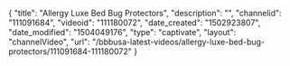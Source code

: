 {
    "title": "Allergy Luxe Bed Bug Protectors",
    "description": "",
    "channelid": "111091684",
    "videoid": "111180072",
    "date_created": "1502923807",
    "date_modified": "1504049176",
    "type": "captivate",
    "layout": "channelVideo",
    "url": "\/bbbusa-latest-videos\/allergy-luxe-bed-bug-protectors\/111091684-111180072"
}